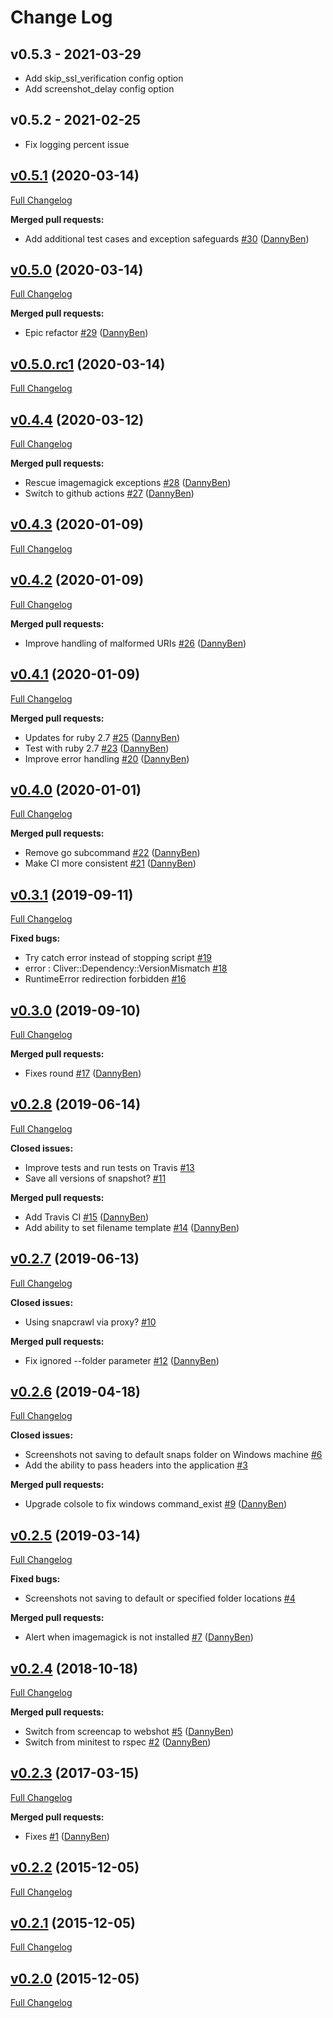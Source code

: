 Change Log
========================================

v0.5.3 - 2021-03-29
----------------------------------------

- Add skip_ssl_verification config option
- Add screenshot_delay config option


v0.5.2 - 2021-02-25
----------------------------------------

- Fix logging percent issue


## [v0.5.1](https://github.com/DannyBen/snapcrawl/tree/v0.5.1) (2020-03-14)

[Full Changelog](https://github.com/DannyBen/snapcrawl/compare/v0.5.0...v0.5.1)

**Merged pull requests:**

- Add additional test cases and exception safeguards [\#30](https://github.com/DannyBen/snapcrawl/pull/30) ([DannyBen](https://github.com/DannyBen))

## [v0.5.0](https://github.com/DannyBen/snapcrawl/tree/v0.5.0) (2020-03-14)

[Full Changelog](https://github.com/DannyBen/snapcrawl/compare/v0.5.0.rc1...v0.5.0)

**Merged pull requests:**

- Epic refactor [\#29](https://github.com/DannyBen/snapcrawl/pull/29) ([DannyBen](https://github.com/DannyBen))

## [v0.5.0.rc1](https://github.com/DannyBen/snapcrawl/tree/v0.5.0.rc1) (2020-03-14)

[Full Changelog](https://github.com/DannyBen/snapcrawl/compare/v0.4.4...v0.5.0.rc1)

## [v0.4.4](https://github.com/DannyBen/snapcrawl/tree/v0.4.4) (2020-03-12)

[Full Changelog](https://github.com/DannyBen/snapcrawl/compare/v0.4.3...v0.4.4)

**Merged pull requests:**

- Rescue imagemagick exceptions [\#28](https://github.com/DannyBen/snapcrawl/pull/28) ([DannyBen](https://github.com/DannyBen))
- Switch to github actions [\#27](https://github.com/DannyBen/snapcrawl/pull/27) ([DannyBen](https://github.com/DannyBen))

## [v0.4.3](https://github.com/DannyBen/snapcrawl/tree/v0.4.3) (2020-01-09)

[Full Changelog](https://github.com/DannyBen/snapcrawl/compare/v0.4.2...v0.4.3)

## [v0.4.2](https://github.com/DannyBen/snapcrawl/tree/v0.4.2) (2020-01-09)

[Full Changelog](https://github.com/DannyBen/snapcrawl/compare/v0.4.1...v0.4.2)

**Merged pull requests:**

- Improve handling of malformed URIs [\#26](https://github.com/DannyBen/snapcrawl/pull/26) ([DannyBen](https://github.com/DannyBen))

## [v0.4.1](https://github.com/DannyBen/snapcrawl/tree/v0.4.1) (2020-01-09)

[Full Changelog](https://github.com/DannyBen/snapcrawl/compare/v0.4.0...v0.4.1)

**Merged pull requests:**

- Updates for ruby 2.7 [\#25](https://github.com/DannyBen/snapcrawl/pull/25) ([DannyBen](https://github.com/DannyBen))
- Test with ruby 2.7 [\#23](https://github.com/DannyBen/snapcrawl/pull/23) ([DannyBen](https://github.com/DannyBen))
- Improve error handling [\#20](https://github.com/DannyBen/snapcrawl/pull/20) ([DannyBen](https://github.com/DannyBen))

## [v0.4.0](https://github.com/DannyBen/snapcrawl/tree/v0.4.0) (2020-01-01)

[Full Changelog](https://github.com/DannyBen/snapcrawl/compare/v0.3.1...v0.4.0)

**Merged pull requests:**

- Remove go subcommand [\#22](https://github.com/DannyBen/snapcrawl/pull/22) ([DannyBen](https://github.com/DannyBen))
- Make CI more consistent [\#21](https://github.com/DannyBen/snapcrawl/pull/21) ([DannyBen](https://github.com/DannyBen))

## [v0.3.1](https://github.com/DannyBen/snapcrawl/tree/v0.3.1) (2019-09-11)

[Full Changelog](https://github.com/DannyBen/snapcrawl/compare/v0.3.0...v0.3.1)

**Fixed bugs:**

- Try catch error instead of stopping script [\#19](https://github.com/DannyBen/snapcrawl/issues/19)
- error : Cliver::Dependency::VersionMismatch [\#18](https://github.com/DannyBen/snapcrawl/issues/18)
- RuntimeError redirection forbidden [\#16](https://github.com/DannyBen/snapcrawl/issues/16)

## [v0.3.0](https://github.com/DannyBen/snapcrawl/tree/v0.3.0) (2019-09-10)

[Full Changelog](https://github.com/DannyBen/snapcrawl/compare/v0.2.8...v0.3.0)

**Merged pull requests:**

- Fixes round [\#17](https://github.com/DannyBen/snapcrawl/pull/17) ([DannyBen](https://github.com/DannyBen))

## [v0.2.8](https://github.com/DannyBen/snapcrawl/tree/v0.2.8) (2019-06-14)

[Full Changelog](https://github.com/DannyBen/snapcrawl/compare/v0.2.7...v0.2.8)

**Closed issues:**

- Improve tests and run tests on Travis [\#13](https://github.com/DannyBen/snapcrawl/issues/13)
- Save all versions of snapshot? [\#11](https://github.com/DannyBen/snapcrawl/issues/11)

**Merged pull requests:**

- Add Travis CI [\#15](https://github.com/DannyBen/snapcrawl/pull/15) ([DannyBen](https://github.com/DannyBen))
- Add ability to set filename template [\#14](https://github.com/DannyBen/snapcrawl/pull/14) ([DannyBen](https://github.com/DannyBen))

## [v0.2.7](https://github.com/DannyBen/snapcrawl/tree/v0.2.7) (2019-06-13)

[Full Changelog](https://github.com/DannyBen/snapcrawl/compare/v0.2.6...v0.2.7)

**Closed issues:**

- Using snapcrawl via proxy? [\#10](https://github.com/DannyBen/snapcrawl/issues/10)

**Merged pull requests:**

- Fix ignored --folder parameter [\#12](https://github.com/DannyBen/snapcrawl/pull/12) ([DannyBen](https://github.com/DannyBen))

## [v0.2.6](https://github.com/DannyBen/snapcrawl/tree/v0.2.6) (2019-04-18)

[Full Changelog](https://github.com/DannyBen/snapcrawl/compare/v0.2.5...v0.2.6)

**Closed issues:**

- Screenshots not saving to default snaps folder on Windows machine [\#6](https://github.com/DannyBen/snapcrawl/issues/6)
- Add the ability to pass headers into the application [\#3](https://github.com/DannyBen/snapcrawl/issues/3)

**Merged pull requests:**

- Upgrade colsole to fix windows command\_exist [\#9](https://github.com/DannyBen/snapcrawl/pull/9) ([DannyBen](https://github.com/DannyBen))

## [v0.2.5](https://github.com/DannyBen/snapcrawl/tree/v0.2.5) (2019-03-14)

[Full Changelog](https://github.com/DannyBen/snapcrawl/compare/v0.2.4...v0.2.5)

**Fixed bugs:**

- Screenshots not saving to default or specified folder locations [\#4](https://github.com/DannyBen/snapcrawl/issues/4)

**Merged pull requests:**

- Alert when imagemagick is not installed [\#7](https://github.com/DannyBen/snapcrawl/pull/7) ([DannyBen](https://github.com/DannyBen))

## [v0.2.4](https://github.com/DannyBen/snapcrawl/tree/v0.2.4) (2018-10-18)

[Full Changelog](https://github.com/DannyBen/snapcrawl/compare/v0.2.3...v0.2.4)

**Merged pull requests:**

- Switch from screencap to webshot [\#5](https://github.com/DannyBen/snapcrawl/pull/5) ([DannyBen](https://github.com/DannyBen))
- Switch from minitest to rspec [\#2](https://github.com/DannyBen/snapcrawl/pull/2) ([DannyBen](https://github.com/DannyBen))

## [v0.2.3](https://github.com/DannyBen/snapcrawl/tree/v0.2.3) (2017-03-15)

[Full Changelog](https://github.com/DannyBen/snapcrawl/compare/v0.2.2...v0.2.3)

**Merged pull requests:**

- Fixes [\#1](https://github.com/DannyBen/snapcrawl/pull/1) ([DannyBen](https://github.com/DannyBen))

## [v0.2.2](https://github.com/DannyBen/snapcrawl/tree/v0.2.2) (2015-12-05)

[Full Changelog](https://github.com/DannyBen/snapcrawl/compare/v0.2.1...v0.2.2)

## [v0.2.1](https://github.com/DannyBen/snapcrawl/tree/v0.2.1) (2015-12-05)

[Full Changelog](https://github.com/DannyBen/snapcrawl/compare/v0.2.0...v0.2.1)

## [v0.2.0](https://github.com/DannyBen/snapcrawl/tree/v0.2.0) (2015-12-05)

[Full Changelog](https://github.com/DannyBen/snapcrawl/compare/0710e5f8d5e45b5341ae4a9fa2212d5c76c72de4...v0.2.0)
